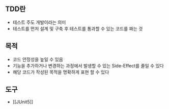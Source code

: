## TDD란 
- 테스트 주도 개발이라는 의미 
- 테스트를 먼저  설계 및 구축 후 테스트를 통과할 수 있는 코드를 짜는 것  
## 목적
- 코드 안정성을 높일 수 있음  
- 기능을 추가하거나 변경하는 과정에서 발생할 수 있는 Side-Effect를 줄일 수 있다  
- 해당 코드가 작성된 목적을 명확하게 표현 할 수 있다  

## 도구
- [[JUnit5]]
